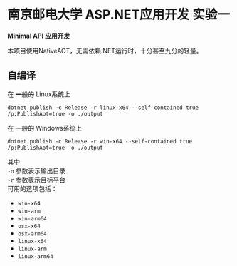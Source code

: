 # 南京邮电大学 ASP.NET应用开发 实验一

**Minimal API 应用开发**

本项目使用NativeAOT，无需依赖.NET运行时，十分甚至九分的轻量。

## 自编译

在 ~~一般的~~ Linux系统上
```shell
dotnet publish -c Release -r linux-x64 --self-contained true /p:PublishAot=true -o ./output
```

在 ~~一般的~~ Windows系统上
```shell
dotnet publish -c Release -r win-x64 --self-contained true /p:PublishAot=true -o ./output
```

其中  
`-o` 参数表示输出目录  
`-r` 参数表示目标平台  
可用的选项包括：
- `win-x64`
- `win-arm`
- `win-arm64`
- `osx-x64`
- `osx-arm64`
- `linux-x64`
- `linux-arm`
- `linux-arm64`
